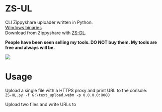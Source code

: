 # ZS-UL
CLI Zippyshare uploader written in Python.   
[Windows binaries](https://github.com/Sorrow446/ZS-UL/releases)    
Download from Zippyshare with [ZS-DL](https://github.com/Sorrow446/ZS-DL). 

**People have been seen selling my tools. DO NOT buy them. My tools are free and always will be.**

![](https://orion.feralhosting.com/sorrow/share/ZS-UL.png)

# Usage
Upload a single file with a HTTPS proxy and print URL to the console:    
`ZS-UL.py -f G:\text_upload.webm -p 0.0.0.0:8080`

Upload two files and write URLs to <script path>\out.txt:    
`ZS-UL.py -f G:\text_upload.webm G:\text_upload_2.webm -o out.txt`

```
 _____ _____     _____ __
|__   |   __|___|  |  |  |
|   __|__   |___|  |  |  |__
|_____|_____|   |_____|_____|

usage: ZS-UL.py [-h] -f FILES [FILES ...] [-pv] [-p PROXY] [-o OUTPUT] [-n]

optional arguments:
  -h, --help            show this help message and exit
  -f FILES [FILES ...], --files FILES [FILES ...]
                        Paths of files to upload separated by a space.
  -pv, --private        Set uploaded files to private.
  -p PROXY, --proxy PROXY
                        HTTPS only. <IP>:<port>.
  -o OUTPUT, --output OUTPUT
                        Path of text file to write URLs to.
  -n, --no-wipe         Don't wipe output text file before writing to it.
  ```
